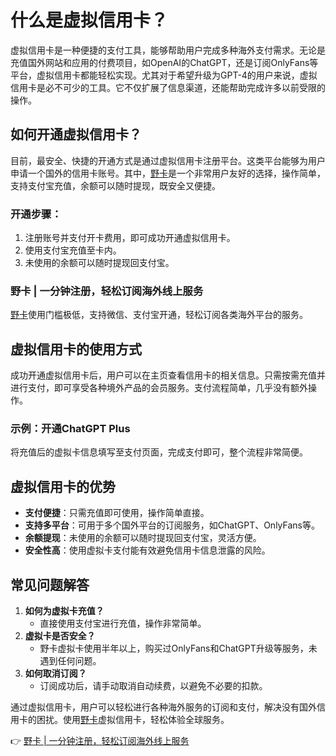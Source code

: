 # 什么是虚拟信用卡？

虚拟信用卡是一种便捷的支付工具，能够帮助用户完成多种海外支付需求。无论是充值国外网站和应用的付费项目，如OpenAI的ChatGPT，还是订阅OnlyFans等平台，虚拟信用卡都能轻松实现。尤其对于希望升级为GPT-4的用户来说，虚拟信用卡是必不可少的工具。它不仅扩展了信息渠道，还能帮助完成许多以前受限的操作。

## 如何开通虚拟信用卡？

目前，最安全、快捷的开通方式是通过虚拟信用卡注册平台。这类平台能够为用户申请一个国外的信用卡账号。其中，[野卡](https://bbtdd.com/yeka)是一个非常用户友好的选择，操作简单，支持支付宝充值，余额可以随时提现，既安全又便捷。

### 开通步骤：
1. 注册账号并支付开卡费用，即可成功开通虚拟信用卡。
2. 使用支付宝充值至卡内。
3. 未使用的余额可以随时提现回支付宝。

### 野卡 | 一分钟注册，轻松订阅海外线上服务

[野卡](https://bbtdd.com/yeka)使用门槛极低，支持微信、支付宝开通，轻松订阅各类海外平台的服务。

## 虚拟信用卡的使用方式

成功开通虚拟信用卡后，用户可以在主页查看信用卡的相关信息。只需按需充值并进行支付，即可享受各种境外产品的会员服务。支付流程简单，几乎没有额外操作。

### 示例：开通ChatGPT Plus
将充值后的虚拟卡信息填写至支付页面，完成支付即可，整个流程非常简便。

## 虚拟信用卡的优势

- **支付便捷**：只需充值即可使用，操作简单直接。
- **支持多平台**：可用于多个国外平台的订阅服务，如ChatGPT、OnlyFans等。
- **余额提现**：未使用的余额可以随时提现回支付宝，灵活方便。
- **安全性高**：使用虚拟卡支付能有效避免信用卡信息泄露的风险。

## 常见问题解答

1. **如何为虚拟卡充值？**  
   - 直接使用支付宝进行充值，操作非常简单。
2. **虚拟卡是否安全？**  
   - 野卡虚拟卡使用半年以上，购买过OnlyFans和ChatGPT升级等服务，未遇到任何问题。
3. **如何取消订阅？**  
   - 订阅成功后，请手动取消自动续费，以避免不必要的扣款。

通过虚拟信用卡，用户可以轻松进行各种海外服务的订阅和支付，解决没有国外信用卡的困扰。使用[野卡](https://bbtdd.com/yeka)虚拟信用卡，轻松体验全球服务。

👉 [野卡 | 一分钟注册，轻松订阅海外线上服务](https://bbtdd.com/yeka)